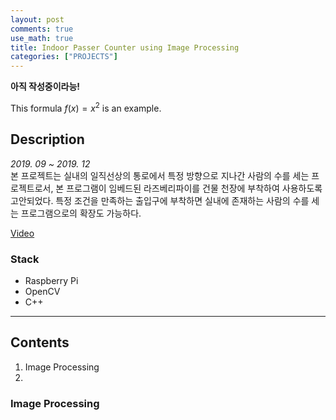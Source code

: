 ```yaml
---
layout: post
comments: true
use_math: true
title: Indoor Passer Counter using Image Processing
categories: ["PROJECTS"]
---
```


**아직 작성중이라능!**   

This formula $f(x) = x^2$ is an example.

## Description
*2019. 09 ~ 2019. 12*   
본 프로젝트는 실내의 일직선상의 통로에서 특정 방향으로 지나간 사람의 수를 세는 프로젝트로서, 본 프로그램이 임베드된 라즈베리파이를 건물 천장에 부착하여 사용하도록 고안되었다. 특정 조건을 만족하는 출입구에 부착하면 실내에 존재하는 사람의 수를 세는 프로그램으로의 확장도 가능하다.

[Video](https://www.youtube.com/watch?v=Qzbkb-v91pE)

### Stack
+ Raspberry Pi
+ OpenCV
+ C++ 

------------------

## Contents
1. Image Processing
2. 

### Image Processing

#### 